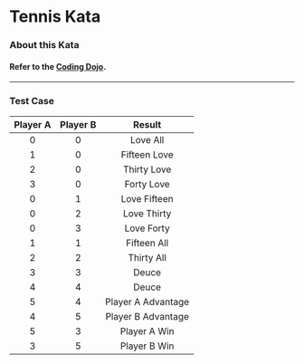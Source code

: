 # Tennis Kata
### About this Kata
#### Refer to the [Coding Dojo](https://codingdojo.org/kata/Tennis/).

<hr>

### Test Case
| Player A | Player B | Result |
| :----: | :----: | :----: |
| 0 | 0 | Love All |
| 1 | 0 | Fifteen Love |
| 2 | 0 | Thirty Love |
| 3 | 0 | Forty Love |
| 0 | 1 | Love Fifteen |
| 0 | 2 | Love Thirty |
| 0 | 3 | Love Forty |
| 1 | 1 | Fifteen All |
| 2 | 2 | Thirty All |
| 3 | 3 | Deuce |
| 4 | 4 | Deuce |
| 5 | 4 | Player A Advantage |
| 4 | 5 | Player B Advantage |
| 5 | 3 | Player A Win |
| 3 | 5 | Player B Win |
